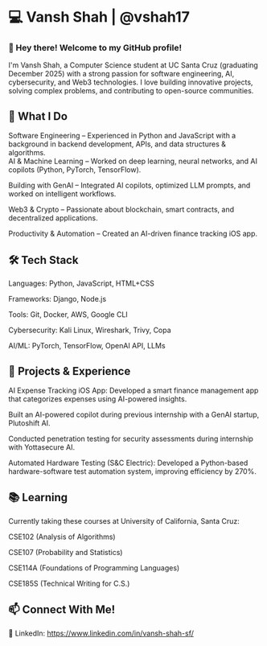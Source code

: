 # 💻 Vansh Shah | @vshah17
### 👋 Hey there! Welcome to my GitHub profile!
I'm Vansh Shah, a Computer Science student at UC Santa Cruz (graduating December 2025) with a strong passion for software engineering, AI, cybersecurity, and Web3 technologies. I love building innovative projects, solving complex problems, and contributing to open-source communities.

## 🚀 What I Do
Software Engineering – Experienced in Python and JavaScript with a background in backend development, APIs, and data structures & algorithms.\
AI & Machine Learning – Worked on deep learning, neural networks, and AI copilots (Python, PyTorch, TensorFlow).

Building with GenAI – Integrated AI copilots, optimized LLM prompts, and worked on intelligent workflows.

Web3 & Crypto – Passionate about blockchain, smart contracts, and decentralized applications.

Productivity & Automation – Created an AI-driven finance tracking iOS app.

## 🛠️ Tech Stack
Languages: Python, JavaScript, HTML+CSS

Frameworks: Django, Node.js

Tools: Git, Docker, AWS, Google CLI

Cybersecurity: Kali Linux, Wireshark, Trivy, Copa

AI/ML: PyTorch, TensorFlow, OpenAI API, LLMs

## 📌 Projects & Experience
AI Expense Tracking iOS App: Developed a smart finance management app that categorizes expenses using AI-powered insights.

Built an AI-powered copilot during previous internship with a GenAI startup, Plutoshift AI.

Conducted penetration testing for security assessments during internship with Yottasecure AI.

Automated Hardware Testing (S&C Electric): Developed a Python-based hardware-software test automation system, improving efficiency by 270%.

## 📚 Learning
Currently taking these courses at University of California, Santa Cruz:

CSE102 (Analysis of Algorithms)

CSE107 (Probability and Statistics)

CSE114A (Foundations of Programming Languages)

CSE185S (Technical Writing for C.S.)

## 📫 Connect With Me!
🔗 LinkedIn: https://www.linkedin.com/in/vansh-shah-sf/
